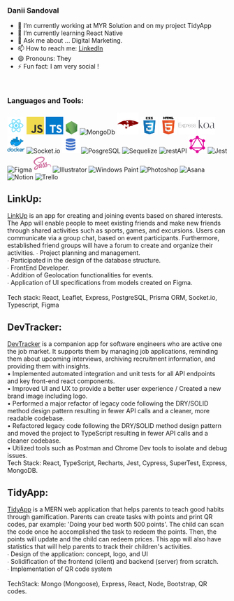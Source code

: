 ### Danii Sandoval

- 🔭 I’m currently working at MYR Solution and on my project TidyApp
- 🌱 I’m currently learning React Native
- 💬 Ask me about ... Digital Marketing. 
- 📫 How to reach me: [LinkedIn](www.linkedin.com/in/daniel-sandoval-vcc)
- 😄 Pronouns: They
- ⚡ Fun fact: I am very social ! 
<br />

### Languages and Tools:
  <div width:"20px" height:"20px" background-color:"red"></div>
  <img src="https://raw.githubusercontent.com/github/explore/80688e429a7d4ef2fca1e82350fe8e3517d3494d/topics/react/react.png" width="40px" margin="30px" title="React">
  <img src="https://raw.githubusercontent.com/github/explore/80688e429a7d4ef2fca1e82350fe8e3517d3494d/topics/javascript/javascript.png" margin="30px" width="40px" title="JavaScript">
  <img src="https://raw.githubusercontent.com/github/explore/80688e429a7d4ef2fca1e82350fe8e3517d3494d/topics/typescript/typescript.png" margin="30px" width="40px" title="TypeScript">
  <img src="https://raw.githubusercontent.com/github/explore/80688e429a7d4ef2fca1e82350fe8e3517d3494d/topics/nodejs/nodejs.png" margin="30px" width="30px" title="NodeJS">
  <img src="https://encrypted-tbn0.gstatic.com/images?q=tbn:ANd9GcS6Mi83nQu9qdPUozHEodVGeu936klDJqJG3MiwDfqiWgI7G7hn0P-SRBhjVWUGzlk5Ca4&usqp=CAU" margin="30px" width="40px" title="MongoDb">
  <img src="https://raw.githubusercontent.com/github/explore/80688e429a7d4ef2fca1e82350fe8e3517d3494d/topics/mongoose/mongoose.png" margin="30px" width="50px" title="Mongoose">
  <img src="https://raw.githubusercontent.com/github/explore/80688e429a7d4ef2fca1e82350fe8e3517d3494d/topics/css/css.png" margin="30px" width="40px" title="CSS">
<img src="https://raw.githubusercontent.com/github/explore/80688e429a7d4ef2fca1e82350fe8e3517d3494d/topics/html/html.png" margin="30px" width="40px" title="HTML">
  <img src="https://raw.githubusercontent.com/github/explore/80688e429a7d4ef2fca1e82350fe8e3517d3494d/topics/express/express.png" margin="30px" width="40px" title="Express">
   <img src="https://raw.githubusercontent.com/github/explore/087f23463641d25ee971402fa26e3dfb2855edb9/topics/koa/koa.png" margin="30px" width="40px" title="Koa">
  <img src="https://raw.githubusercontent.com/github/explore/80688e429a7d4ef2fca1e82350fe8e3517d3494d/topics/docker/docker.png" margin="30px" width="40px" title="Docker">
  <img src="https://www.vectorlogo.zone/logos/socketio/socketio-ar21.png" margin="30px" width="80px" title="Socket.io">
  <img src="https://raw.githubusercontent.com/github/explore/80688e429a7d4ef2fca1e82350fe8e3517d3494d/topics/sql/sql.png" margin="30px" width="40px" title="SQL">
  <img src="https://upload.wikimedia.org/wikipedia/commons/2/29/Postgresql_elephant.svg" margin="30px" width="40px" title="PosgreSQL">
  <img src="https://opencollective-production.s3.us-west-1.amazonaws.com/566dd3f0-27a8-11ec-9a5a-0519330cdfea.png" margin="30px" width="40px" title="Sequelize">
  <img src="https://docs.elastic.io/assets/img/components/icons/rest-api.png" margin="30px" width="40px" title="restAPI">
   <img src="https://raw.githubusercontent.com/github/explore/e65ef46ef3e7bc457c93622f6a89fe8d3fd131d5/topics/graphql/graphql.png" margin="30px" width="40px" title="GraphQL">
<img src="https://cdn.freebiesupply.com/logos/large/2x/jest-logo-png-transparent.png" margin="30px" width="40px" title="Jest">
  <img src="https://a.storyblok.com/f/67418/900x900/af5236a63b/figma.jpg" margin="30px" width="40px" title="Figma">
  <img src="https://raw.githubusercontent.com/github/explore/80688e429a7d4ef2fca1e82350fe8e3517d3494d/topics/sass/sass.png" margin="30px" width="40px" title="Sass">
  <img src="https://logodownload.org/wp-content/uploads/2017/04/adobe-Illustrator-logo-1-1.png" margin="30px" width="40px" title="Illustrator">
  <img src="https://static.wikia.nocookie.net/logopedia/images/9/90/Microsoft_Paint_Logo_%281995-1998%29_%28Alternative%29.png/revision/latest/scale-to-width-down/250?cb=20200822232125" margin="30px" width="40px" title="Windows Paint">
  <img src="https://hdf-formation.com/wp-content/uploads/2021/12/adobe-photoshop-logo-freelogovectors.net_.png" margin="30px" width="43px" title="Photoshop">
  <img src="https://images.squarespace-cdn.com/content/v1/56b52779b6aa604bd212b0f1/1485284431534-540235GO2AAIN6E2FSL3/image-asset.png" margin="30px" width="40px" title="Asana">
  <img src="https://upload.wikimedia.org/wikipedia/commons/4/45/Notion_app_logo.png?20200221181224" margin="30px" width="40px" title="Notion">
   <img src="https://toppng.com/uploads/preview/trello-logo-11609379884pqzesvzckp.png" margin="30px" width="40px" title="Trello">

## LinkUp:

[LinkUp](https://github.com/rbrtrfl/linkup) is an app for creating and joining events based on shared interests. The App will enable people to meet existing friends and make new friends through shared activities such as sports, games, and excursions. Users can communicate via a group chat, based on event participants. Furthermore, established friend groups will have a forum to create and organize their activities.
∙ Project planning and management. <br />
∙ Participated in the design of the database structure.<br />
∙ FrontEnd Developer.<br />
∙ Addition of Geolocation functionalities for events.<br />
∙ Application of UI specifications from models created on Figma.<br />
<br />
Tech stack: React, Leaflet, Express, PostgreSQL, Prisma ORM, Socket.io, Typescript, Figma<br />

## DevTracker:

[DevTracker](https://github.com/lthemis/DevTracker) is a companion app for software engineers who are active one the job market. It supports them by managing job applications, reminding them about upcoming interviews, archiving recruitment information, and providing them with insights.<br />
• Implemented automated integration and unit tests for all API endpoints and key front-end react components.<br />
• Improved UI and UX to provide a better user experience / Created a new brand image including logo.<br />
• Performed a major refactor of legacy code following the DRY/SOLID method design pattern resulting in fewer API calls and a cleaner, more readable codebase.<br />
• Refactored legacy code following the DRY/SOLID method design pattern and moved the project to TypeScript resulting in fewer API calls and a cleaner codebase.<br />
• Utilized tools such as Postman and Chrome Dev tools to isolate and debug issues.<br />
Tech Stack: React, TypeScript, Recharts, Jest, Cypress, SuperTest, Express, MongoDB.<br />

## TidyApp:

[TidyApp](https://github.com/Dansando8/TidyApp) is a MERN web application that helps parents to teach good habits through gamification. Parents can create tasks with points and print QR codes, par example: 'Doing your bed worth 500 points'. The child can scan the code once he accomplished the task to redeem the points. Then, the points will update and the child can redeem prices. This app will also have statistics that will help parents to track their children's activities.<br />
∙ Design of the application: concept, logo, and UI<br />
∙ Solidification of the frontend (client) and backend (server) from scratch.<br />
∙ Implementation of QR code system<br />
<br />
TechStack: Mongo (Mongoose), Express, React, Node, Bootstrap, QR codes.<br />

